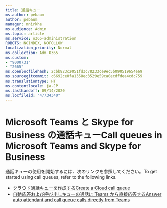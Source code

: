 ```yaml
---
title: 通話キュー
ms.author: pebaum
author: pebaum
manager: mnirkhe
ms.audience: Admin
ms.topic: article
ms.service: o365-administration
ROBOTS: NOINDEX, NOFOLLOW
localization_priority: Normal
ms.collection: Adm_O365
ms.custom:
- "9000731"
- "2665"
ms.openlocfilehash: 2cbb823c2051fd3c78233ce9ec5b090519654e69
ms.sourcegitcommit: c6692ce0fa1358ec3529e59ca0ecdfdea4cdc759
ms.translationtype: HT
ms.contentlocale: ja-JP
ms.lasthandoff: 09/14/2020
ms.locfileid: "47734340"
---
```

# <a name="call-queues-in-microsoft-teams-and-skype-for-business"></a><span data-ttu-id="7c5a8-102">Microsoft Teams と Skype for Business の通話キュー</span><span class="sxs-lookup"><span data-stu-id="7c5a8-102">Call queues in Microsoft Teams and Skype for Business</span></span> 

<span data-ttu-id="7c5a8-103">通話キューの使用を開始するには、次のリンクを参照してください。</span><span class="sxs-lookup"><span data-stu-id="7c5a8-103">To get started using call queues, refer to the following links.</span></span>

- [<span data-ttu-id="7c5a8-104">クラウド通話キューを作成する</span><span class="sxs-lookup"><span data-stu-id="7c5a8-104">Create a Cloud call queue</span></span>](https://docs.microsoft.com/microsoftteams/create-a-phone-system-call-queue)
- [<span data-ttu-id="7c5a8-105">自動応答および呼び出しキューの通話に Teams から直接応答する</span><span class="sxs-lookup"><span data-stu-id="7c5a8-105">Answer auto attendant and call queue calls directly from Teams</span></span>](https://docs.microsoft.com/microsoftteams/answer-auto-attendant-and-call-queue-calls)